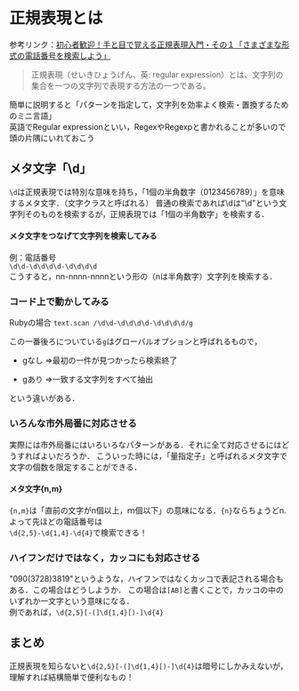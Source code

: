 # 正規表現とは

参考リンク：[初心者歓迎！手と目で覚える正規表現入門・その１「さまざまな形式の電話番号を検索しよう」](https://qiita.com/jnchito/items/893c887fbf19e17d3ff9)

> 正規表現（せいきひょうげん、英: regular expression）とは、文字列の集合を一つの文字列で表現する方法の一つである。


簡単に説明すると「パターンを指定して，文字列を効率よく検索・置換するためのミニ言語」  
英語でRegular expressionといい，RegexやRegexpと書かれることが多いので頭の片隅にいれておこう



## メタ文字「\d」

`\d`は正規表現では特別な意味を持ち，「1個の半角数字（0123456789）」を意味するメタ文字．（文字クラスと呼ばれる） 
普通の検索であれば\dは"\d"という文字列そのものを検索するが，正規表現では「1個の半角数字」を検索する．

#### メタ文字をつなげて文字列を検索してみる

例：電話番号  
`\d\d-\d\d\d\d-\d\d\d\d`  
こうすると，nn-nnnn-nnnnという形の（nは半角数字）文字列を検索する．

### コード上で動かしてみる

Rubyの場合 
`text.scan /\d\d-\d\d\d\d-\d\d\d\d/g` 


この一番後ろについている`g`はグローバルオプションと呼ばれるもので， 
- gなし =>最初の一件が見つかったら検索終了

- gあり =>一致する文字列をすべて抽出

という違いがある．

### いろんな市外局番に対応させる

実際には市外局番にはいろいろなパターンがある．それに全て対応させるにはどうすればよいだろうか． 
こういった時には，「量指定子」と呼ばれるメタ文字で文字の個数を限定することができる．  

#### メタ文字{n,m}

`{n,m}`は「直前の文字がn個以上，ｍ個以下」の意味になる．`{n}`ならちょうどn. 
よって先ほどの電話番号は  
`\d{2,5}-\d{1,4}-\d{4}`で検索できる！


### ハイフンだけではなく，カッコにも対応させる

"090(3728)3819"というような，ハイフンではなくカッコで表記される場合もある．この場合はどうしようか． 
この場合は`[AB]`と書くことで，カッコの中のいずれか一文字という意味になる．  
例であれば，`\d{2,5}[-(]\d{1,4}[)-]\d{4}`

## まとめ
正規表現を知らないと`\d{2,5}[-(]\d{1,4}[)-]\d{4}`は暗号にしかみえないが，理解すれば結構簡単で便利なもの！
